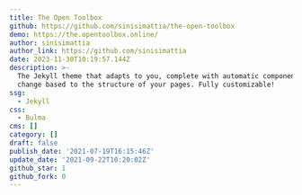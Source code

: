 ```yaml
---
title: The Open Toolbox
github: https://github.com/sinisimattia/the-open-toolbox
demo: https://the.opentoolbox.online/
author: sinisimattia
author_link: https://github.com/sinisimattia
date: 2023-11-30T10:19:57.144Z
description: >-
  The Jekyll theme that adapts to you, complete with automatic components that
  change based to the structure of your pages. Fully customizable!
ssg:
  - Jekyll
css:
  - Bulma
cms: []
category: []
draft: false
publish_date: '2021-07-19T16:15:46Z'
update_date: '2021-09-22T10:20:02Z'
github_star: 1
github_fork: 0
---
```

